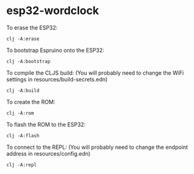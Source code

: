 # esp32-wordclock

To erase the ESP32:
```
clj -A:erase
```

To bootstrap Espruino onto the ESP32:
```
clj -A:bootstrap
```

To compile the CLJS build: (You will probably need to change the WiFi settings in resources/build-secrets.edn)
```
clj -A:build
```

To create the ROM:
```
clj -A:rom
```

To flash the ROM to the ESP32:
```
clj -A:flash
```

To connect to the REPL: (You will probably need to change the endpoint address in resources/config.edn)
```
clj -A:repl
```